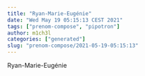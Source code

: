 ```yaml
---
title: "Ryan-Marie-Eugénie"
date: "Wed May 19 05:15:13 CEST 2021"
tags: ["prenom-compose", "pipotron"]
author: m1ch3l
categories: ["generated"]
slug: "prenom-compose/2021-05-19-05:15:13"
---
```


Ryan-Marie-Eugénie
